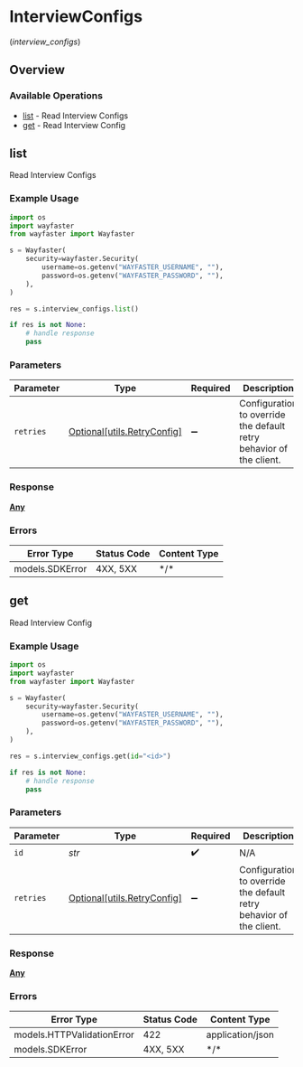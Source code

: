 # InterviewConfigs
(*interview_configs*)

## Overview

### Available Operations

* [list](#list) - Read Interview Configs
* [get](#get) - Read Interview Config

## list

Read Interview Configs

### Example Usage

```python
import os
import wayfaster
from wayfaster import Wayfaster

s = Wayfaster(
    security=wayfaster.Security(
        username=os.getenv("WAYFASTER_USERNAME", ""),
        password=os.getenv("WAYFASTER_PASSWORD", ""),
    ),
)

res = s.interview_configs.list()

if res is not None:
    # handle response
    pass

```

### Parameters

| Parameter                                                           | Type                                                                | Required                                                            | Description                                                         |
| ------------------------------------------------------------------- | ------------------------------------------------------------------- | ------------------------------------------------------------------- | ------------------------------------------------------------------- |
| `retries`                                                           | [Optional[utils.RetryConfig]](../../models/utils/retryconfig.md)    | :heavy_minus_sign:                                                  | Configuration to override the default retry behavior of the client. |

### Response

**[Any](../../models/.md)**

### Errors

| Error Type      | Status Code     | Content Type    |
| --------------- | --------------- | --------------- |
| models.SDKError | 4XX, 5XX        | \*/\*           |

## get

Read Interview Config

### Example Usage

```python
import os
import wayfaster
from wayfaster import Wayfaster

s = Wayfaster(
    security=wayfaster.Security(
        username=os.getenv("WAYFASTER_USERNAME", ""),
        password=os.getenv("WAYFASTER_PASSWORD", ""),
    ),
)

res = s.interview_configs.get(id="<id>")

if res is not None:
    # handle response
    pass

```

### Parameters

| Parameter                                                           | Type                                                                | Required                                                            | Description                                                         |
| ------------------------------------------------------------------- | ------------------------------------------------------------------- | ------------------------------------------------------------------- | ------------------------------------------------------------------- |
| `id`                                                                | *str*                                                               | :heavy_check_mark:                                                  | N/A                                                                 |
| `retries`                                                           | [Optional[utils.RetryConfig]](../../models/utils/retryconfig.md)    | :heavy_minus_sign:                                                  | Configuration to override the default retry behavior of the client. |

### Response

**[Any](../../models/.md)**

### Errors

| Error Type                 | Status Code                | Content Type               |
| -------------------------- | -------------------------- | -------------------------- |
| models.HTTPValidationError | 422                        | application/json           |
| models.SDKError            | 4XX, 5XX                   | \*/\*                      |